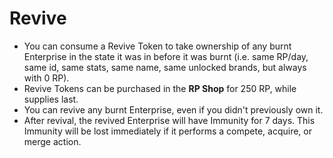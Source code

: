 # Revive

- You can consume a Revive Token to take ownership of any burnt Enterprise in the state it was in before it was burnt (i.e. same RP/day, same id, same stats, same name, same unlocked brands, but always with 0 RP).
- Revive Tokens can be purchased in the **RP Shop** for 250 RP, while supplies last.
- You can revive any burnt Enterprise, even if you didn't previously own it.
- After revival, the revived Enterprise will have Immunity for 7 days. This Immunity will be lost immediately if it performs a compete, acquire, or merge action.